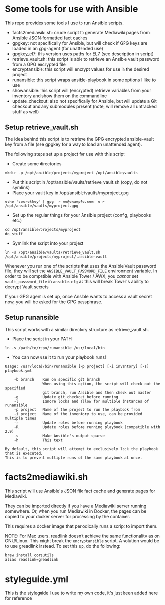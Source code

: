 # Some tools for use with Ansible
This repo provides some tools I use to run Ansible scripts.

* facts2mediawiki.sh: crude script to generate Mediawiki pages from Ansible JSON-formatted fact caches
* gpgkey: not specifically for Ansible, but will check if GPG keys are loaded in an gpg-agent (for unattended use)
* gpgkey_el7: this version uses paths for EL7 (see description in script)
* retrieve_vault.sh: this script is able to retrieve an Ansible vault password from a GPG encrypted file
* encryptansible: this script will encrypt values for use in the desired project
* runansible: this script wraps ansible-playbook in some options I like to use
* showansible: this script will (encrypted) retrieve variables from your inventory and show them on the commandline
* update_checkout: also not specifically for Ansible, but will update a Git checkout and any submodules present (note, will remove all untracked stuff as well)

## Setup retrieve_vault.sh
The idea behind this script is to retrieve the GPG encrypted ansible-vault key
from a file (see gpgkey for a way to load an unattended agent).

The following steps set up a project for use with this script:

* Create some directories

```
mkdir -p /opt/ansible/projects/myproject /opt/ansible/vaults
```
* Put this script in /opt/ansible/vaults/retrieve_vault.sh (copy, do not symlink)
* Place your vault key in /opt/ansible/vaults/myproject.gpg

```
echo 'secretkey' | gpg -r me@example.com -e > /opt/ansible/vaults/myproject.gpg
```
* Set up the regular things for your Ansible project (config, playbooks etc.)

```
cd /opt/ansible/projects/myproject
do_stuff
```
* Symlink the script into your project

```
ln -s /opt/ansible/vaults/retrieve_vault.sh /opt/ansible/projects/myproject/.ansible-vault
```

Whenever you run one of the scripts that uses the Ansible Vault password file, they will set the ```ANSIBLE_VAULT_PASSWORD_FILE``` environment variable. In order to be compatible with Ansible Tower / AWX, you _cannot_ set ```vault_password_file``` in ```ansible.cfg``` as this will break Tower's ability to decrypt Vault secrets

If your GPG agent is set up, once Ansible wants to access a vault secret now, you will be asked for the
GPG passphrase.

## Setup runansible
This script works with a similar directory structure as retrieve_vault.sh.

* Place the script in your PATH

```
ln -s /path/to/repo/runansible /usr/local/bin
```
* You can now use it to run your playbook runs!

```
Usage: /usr/local/bin/runansible [-p project] [-i inventory] [-s] playbook.yml

    -b branch    Run on specific git branch
                 When using this option, the script will check out the specified
                 git branch, run Ansible and then check out master
    -g           Update git checkout before running
    -l           Ignore locks and allow for multiple instances of runansible
    -p project   Name of the project to run the playbook from
    -i project   Name of the inventory to use, can be provided multiple times
    -r           Update roles before running playbook
    -R           Update roles before running playbook (compatible with 2.9)
    -s           Make Ansible's output sparse
    -h           This text

By default, this script will attempt to exclusively lock the playbook that is executed.
This is to prevent multiple runs of the same playbook at once.
```

# facts2mediawiki.sh
This script will use Ansible's JSON file fact cache and generate pages for Mediawiki.

They can be imported directly if you have a Mediawiki server running somewhere. Or,
when you run Mediawiki in Docker, the pages can be copied to your docker server for
processing by the container.

This requires a docker image that periodically runs a script to import them.

NOTE: For Mac users, readlink doesn't achieve the same functionality as on GNU/Linux. This might break the ```encryptansible``` script. A solution would be to use greadlink instead. To set this up, do the following:

```
brew install coreutils
alias readlink=greadlink
```

# styleguide.yml
This is the styleguide I use to write my own code, it's just been added here for reference
